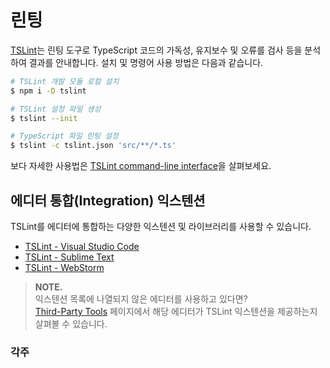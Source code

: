 # 린팅

[TSLint](https://palantir.github.io/tslint/)는 린팅 도구로 TypeScript 코드의 가독성, 유지보수 및 오류를 검사 등을 분석하여 결과를 안내합니다. 설치 및 명령어 사용 방법은 다음과 같습니다.

```bash
# TSLint 개발 모듈 로컬 설치
$ npm i -D tslint

# TSLint 설정 파일 생성
$ tslint --init

# TypeScript 파일 린팅 설정
$ tslint -c tslint.json 'src/**/*.ts'
```

보다 자세한 사용법은 [TSLint command-line interface](https://palantir.github.io/tslint/usage/cli/)을 살펴보세요.

## 에디터 통합\(Integration\) 익스텐션

TSLint를 에디터에 통합하는 다양한 익스텐션 및 라이브러리를 사용할 수 있습니다.

* [TSLint - Visual Studio Code](https://marketplace.visualstudio.com/items?itemName=eg2.tslint)
* [TSLint - Sublime Text](https://packagecontrol.io/packages/SublimeLinter-tslint)
* [TSLint - WebStorm](https://www.jetbrains.com/help/webstorm/tslint.html)

> **NOTE.**  
>  익스텐션 목록에 나열되지 않은 에디터를 사용하고 있다면?  
>  [Third-Party Tools](https://palantir.github.io/tslint/usage/third-party-tools/) 페이지에서 해당 에디터가 TSLint 익스텐션을 제공하는지 살펴볼 수 있습니다.

### 각주


